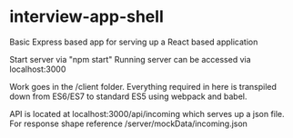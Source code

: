 # interview-app-shell
Basic Express based app for serving up a React based application

Start server via "npm start"
Running server can be accessed via localhost:3000

Work goes in the /client folder. Everything required in here is transpiled down from ES6/ES7 to standard ES5 using webpack and babel.

API is located at localhost:3000/api/incoming which serves up a json file. For response shape reference /server/mockData/incoming.json
